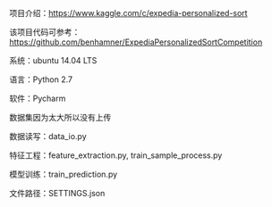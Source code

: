 项目介绍：https://www.kaggle.com/c/expedia-personalized-sort

该项目代码可参考：https://github.com/benhamner/ExpediaPersonalizedSortCompetition

系统：ubuntu 14.04 LTS

语言：Python 2.7

软件：Pycharm

数据集因为太大所以没有上传

数据读写：data_io.py

特征工程：feature_extraction.py, train_sample_process.py
	
模型训练：train_prediction.py

文件路径：SETTINGS.json
